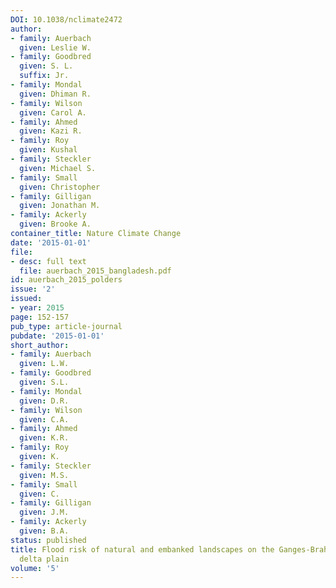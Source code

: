 ```yaml
---
DOI: 10.1038/nclimate2472
author:
- family: Auerbach
  given: Leslie W.
- family: Goodbred
  given: S. L.
  suffix: Jr.
- family: Mondal
  given: Dhiman R.
- family: Wilson
  given: Carol A.
- family: Ahmed
  given: Kazi R.
- family: Roy
  given: Kushal
- family: Steckler
  given: Michael S.
- family: Small
  given: Christopher
- family: Gilligan
  given: Jonathan M.
- family: Ackerly
  given: Brooke A.
container_title: Nature Climate Change
date: '2015-01-01'
file:
- desc: full text
  file: auerbach_2015_bangladesh.pdf
id: auerbach_2015_polders
issue: '2'
issued:
- year: 2015
page: 152-157
pub_type: article-journal
pubdate: '2015-01-01'
short_author:
- family: Auerbach
  given: L.W.
- family: Goodbred
  given: S.L.
- family: Mondal
  given: D.R.
- family: Wilson
  given: C.A.
- family: Ahmed
  given: K.R.
- family: Roy
  given: K.
- family: Steckler
  given: M.S.
- family: Small
  given: C.
- family: Gilligan
  given: J.M.
- family: Ackerly
  given: B.A.
status: published
title: Flood risk of natural and embanked landscapes on the Ganges-Brahmaputra tidal
  delta plain
volume: '5'
---
```

